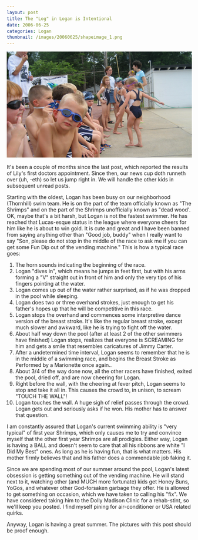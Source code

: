 ```yaml
---
layout: post
title: The "Log" in Logan is Intentional
date: 2006-06-25
categories: Logan
thumbnail: /images/20060625/shapeimage_1.png
---
```


![Not Mark Spitz](/images/20060625/shapeimage_1.png)

It's been a couple of months since the last post, which reported the results of Lily's first doctors appointment.  Since then, our news cup doth runneth over (uh, -eth) so let us jump right in.  We will handle the other kids in subsequent unread posts.

Starting with the oldest, Logan has been busy on our neighborhood (Thornhill) swim team.  He is on the part of the team officially known as "The Shrimps" and on the part of the Shrimps unofficially known as "dead wood'.  OK, maybe that's a bit harsh, but Logan is not the fastest swimmer.  He has reached that Lucas-esque status in the league where everyone cheers for him like he is about to win gold.  It is cute and great and I have been banned from saying anything other than "Good job, buddy" when I really want to say "Son, please do not stop in the middle of the race to ask me if you can get some Fun Dip out of the vending machine."  This is how a typical race goes:

1. The horn sounds indicating the beginning of the race.
2. Logan "dives in", which means he jumps in feet first, but with his arms forming a "V" straight out in front of him and only the very tips of his fingers pointing at the water.
3. Logan comes up out of the water rather surprised, as if he was dropped in the pool while sleeping.
4. Logan does two or three overhand strokes, just enough to get his father's hopes up that he will be competitive in this race.
5. Logan stops the overhand and commences some interpretive dance version of the breast stroke.   It's like the regular breast stroke, except much slower and awkward, like he is trying to fight off the water.
6. About half way down the pool (after at least 2 of the other swimmers have finished) Logan stops, realizes that everyone is SCREAMING for him and gets a smile that resembles caricatures of Jimmy Carter.
7. After a undetermined time interval, Logan seems to remember that he is in the middle of a swimming race, and begins the Breast Stroke as Performed by a Marionette once again..
8. About 3/4 of the way done now, all the other racers have finished, exited the pool, dried off, and are now cheering for Logan.
9. Right before the wall, with the cheering at fever pitch, Logan seems to stop and take it all in.  This causes the crowd to, in unison, to scream "TOUCH THE WALL"!
10. Logan touches the wall.  A huge sigh of relief passes through the crowd.  Logan gets out and seriously asks if he won.  His mother has to answer that question.

I am constantly assured that Logan's current swimming ability is "very typical" of first year Shrimps, which only causes me to try and convince myself that the other first year Shrimps are all prodigies.  Either way, Logan is having a BALL and doesn't seem to care that all his ribbons are white "I Did My Best" ones.  As long as he is having fun, that is what matters.  His mother firmly believes that and his father does a commendable job faking it.

Since we are spending most of our summer around the pool, Logan's latest obsession is getting something out of the vending machine.  He will stand next to it, watching other (and MUCH more fortunate) kids get Honey Buns, YoGos, and whatever other God-forsaken garbage they offer.  He is allowed to get something on occasion, which we have taken to calling his "fix".  We have considered taking him to the Dolly Madison Clinic for a rehab-stint, so we'll keep you posted.  I find myself pining for air-conditioner or USA related quirks.

Anyway, Logan is having a great summer.  The pictures with this post should be proof enough.

